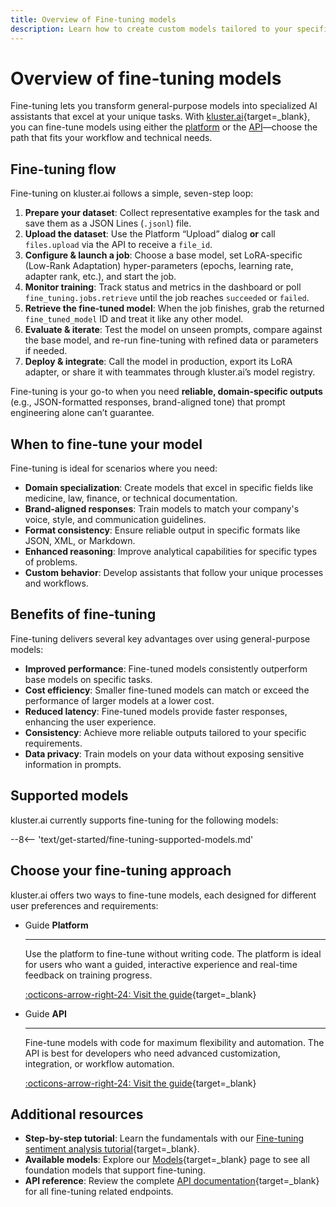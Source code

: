 ```yaml
---
title: Overview of Fine-tuning models
description: Learn how to create custom models tailored to your specific tasks by fine-tuning foundation models with your own data using the kluster.ai platform.
---
```


# Overview of fine-tuning models

Fine-tuning lets you transform general-purpose models into specialized AI assistants that excel at your unique tasks. With [kluster.ai](https://www.kluster.ai/){target=\_blank}, you can fine-tune models using either the [platform](/get-started/fine-tuning/platform/) or the [API](/get-started/fine-tuning/api/)—choose the path that fits your workflow and technical needs.

## Fine-tuning flow

Fine-tuning on kluster.ai follows a simple, seven-step loop:

1. **Prepare your dataset**: Collect representative examples for the task and save them as a JSON Lines (`.jsonl`) file.  
2. **Upload the dataset**: Use the Platform “Upload” dialog **or** call `files.upload` via the API to receive a `file_id`.  
3. **Configure & launch a job**: Choose a base model, set LoRA-specific (Low-Rank Adaptation) hyper-parameters (epochs, learning rate, adapter rank, etc.), and start the job.  
4. **Monitor training**: Track status and metrics in the dashboard or poll `fine_tuning.jobs.retrieve` until the job reaches `succeeded` or `failed`.  
5. **Retrieve the fine-tuned model**: When the job finishes, grab the returned `fine_tuned_model` ID and treat it like any other model.  
6. **Evaluate & iterate**: Test the model on unseen prompts, compare against the base model, and re-run fine-tuning with refined data or parameters if needed. 
7. **Deploy & integrate**: Call the model in production, export its LoRA adapter, or share it with teammates through kluster.ai’s model registry.  

Fine-tuning is your go-to when you need **reliable, domain-specific outputs** (e.g., JSON-formatted responses, brand-aligned tone) that prompt engineering alone can’t guarantee.

## When to fine-tune your model

Fine-tuning is ideal for scenarios where you need:

- **Domain specialization**: Create models that excel in specific fields like medicine, law, finance, or technical documentation.
- **Brand-aligned responses**: Train models to match your company's voice, style, and communication guidelines.
- **Format consistency**: Ensure reliable output in specific formats like JSON, XML, or Markdown.
- **Enhanced reasoning**: Improve analytical capabilities for specific types of problems.
- **Custom behavior**: Develop assistants that follow your unique processes and workflows.

## Benefits of fine-tuning

Fine-tuning delivers several key advantages over using general-purpose models:

- **Improved performance**: Fine-tuned models consistently outperform base models on specific tasks.
- **Cost efficiency**: Smaller fine-tuned models can match or exceed the performance of larger models at a lower cost.
- **Reduced latency**: Fine-tuned models provide faster responses, enhancing the user experience.
- **Consistency**: Achieve more reliable outputs tailored to your specific requirements.
- **Data privacy**: Train models on your data without exposing sensitive information in prompts.

## Supported models

kluster.ai currently supports fine-tuning for the following models:

--8<-- 'text/get-started/fine-tuning-supported-models.md'

## Choose your fine-tuning approach

kluster.ai offers two ways to fine-tune models, each designed for different user preferences and requirements:

<div class="grid cards" markdown>

-   <span class="badge guide">Guide</span> __Platform__

    ---

    Use the platform to fine-tune without writing code. The platform is ideal for users who want a guided, interactive experience and real-time feedback on training progress.

    [:octicons-arrow-right-24: Visit the guide](/get-started/fine-tuning/platform/){target=_blank}

-   <span class="badge guide">Guide</span> __API__

    ---

    Fine-tune models with code for maximum flexibility and automation. The API is best for developers who need advanced customization, integration, or workflow automation.

    [:octicons-arrow-right-24: Visit the guide](/get-started/fine-tuning/api/){target=_blank}

</div>

## Additional resources

- **Step-by-step tutorial**: Learn the fundamentals with our [Fine-tuning sentiment analysis tutorial](/tutorials/klusterai-api/finetuning-sent-analysis/){target=_blank}.
- **Available models**: Explore our [Models](/get-started/models/){target=_blank} page to see all foundation models that support fine-tuning.
- **API reference**: Review the complete [API documentation](/api-reference/reference/#/http/api-endpoints/fine-tuning/v1-fine-tuning-jobs-post){target=_blank} for all fine-tuning related endpoints.